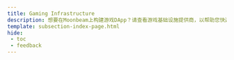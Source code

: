 ```yaml
---
title: Gaming Infrastructure
description: 想要在Moonbeam上构建游戏DApp？请查看游戏基础设施提供商，以帮助您快速并安全启动可扩展的游戏DApp。
template: subsection-index-page.html
hide: 
 - toc
 - feedback
---
```

